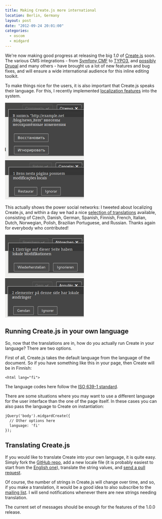 ```yaml
---
title: Making Create.js more international
location: Berlin, Germany
layout: post
date: "2012-09-24 20:01:00"
categories:
  - oscom
  - midgard
---
```

We're now making good progress at releasing the big _1.0_ of [Create.js](http://createjs.org/) soon. The various CMS integrations - from [Symfony CMF](https://twitter.com/lsmith/status/250293107353067520) to [TYPO3](http://blog.iks-project.eu/typo3-phoenix-running-on-vie-and-createjs/), and [possibly Drupal](http://drupal.org/node/1774312) and many others - have brought us a lot of new features and bug fixes, and will ensure a wide international audience for this inline editing toolkit.

To make things nice for the users, it is also important that Create.js speaks their language. For this, I recently implemented [localization features](https://github.com/bergie/create/issues/48) into the system.

![Create in Russian](/files/create-ru.png) ![Create in Brazilian Portuguese](/files/create-br.png)

This actually shows the power social networks: I tweeted about localizing Create.js, and within a day we had a nice [selection of translations](https://github.com/bergie/create/tree/master/locale) available, consisting of Czech, Danish, German, Spanish, Finnish, French, Italian, Dutch, Norwegian, Polish, Brazilian Portuguese, and Russian. Thanks again for everybody who contributed!

![Create in German](/files/create-de.png) ![Create in Danish](/files/create-da.png)

## Running Create.js in your own language

So, now that the translations are in, how do you actually run Create in your language? There are two options.

First of all, Create.js takes the default language from the language of the document. So if you have something like this in your page, then Create will be in Finnish:

    <html lang="fi">

The language codes here follow the [ISO 639-1 standard](http://en.wikipedia.org/wiki/List_of_ISO_639-1_codes).

There are some situations where you may want to use a different language for the user interface than the one of the page itself. In these cases you can also pass the language to Create on instantiation:

    jQuery('body').midgardCreate({
      // Other options here
      language: 'fi'
    });

## Translating Create.js

If you would like to translate Create into your own language, it is quite easy. Simply fork the [GitHub repo](https://github.com/bergie/create), add a new locale file (it is probably easiest to start from the [English one](https://github.com/bergie/create/blob/master/locale/locale_en.js)), translate the string values, and [send a pull request](https://help.github.com/articles/creating-a-pull-request).

Of course, the number of strings in Create.js will change over time, and so, if you make a translation, it would be a good idea to also subscribe to the [mailing list](http://groups.google.com/group/createjs). I will send notifications whenever there are new strings needing translation.

The current set of messages should be enough for the features of the 1.0.0 release.
